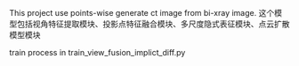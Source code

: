 This project use points-wise generate ct image from bi-xray image.
这个模型包括视角特征提取模块、投影点特征融合模块、多尺度隐式表征模块、点云扩散模型模块

train process in train_view_fusion_implict_diff.py 